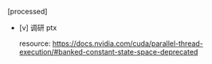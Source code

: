 [processed]

* [v] 调研 ptx

    resource: <https://docs.nvidia.com/cuda/parallel-thread-execution/#banked-constant-state-space-deprecated>
